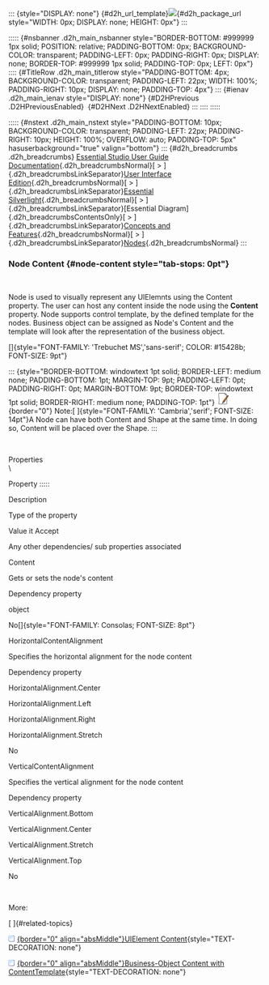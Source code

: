 ::: {style="DISPLAY: none"}
[](ms-xhelp:///?Id=d2h_url_template){#d2h_url_template}![](!package_url!){#d2h_package_url style="WIDTH: 0px; DISPLAY: none; HEIGHT: 0px"}
:::

::::: {#nsbanner .d2h_main_nsbanner style="BORDER-BOTTOM: #999999 1px solid; POSITION: relative; PADDING-BOTTOM: 0px; BACKGROUND-COLOR: transparent; PADDING-LEFT: 0px; PADDING-RIGHT: 0px; DISPLAY: none; BORDER-TOP: #999999 1px solid; PADDING-TOP: 0px; LEFT: 0px"}
:::: {#TitleRow .d2h_main_titlerow style="PADDING-BOTTOM: 4px; BACKGROUND-COLOR: transparent; PADDING-LEFT: 22px; WIDTH: 100%; PADDING-RIGHT: 10px; DISPLAY: none; PADDING-TOP: 4px"}
::: {#ienav .d2h_main_ienav style="DISPLAY: none"}
[](ms-xhelp:///?Id=5cd6ebf2-1860-42b4-9eff-75417525c8a3){#D2HPrevious .D2HPreviousEnabled}  [](ms-xhelp:///?Id=a522b0f0-ded7-4553-900f-0e60c837e66e){#D2HNext .D2HNextEnabled}
:::
::::
:::::

::::: {#nstext .d2h_main_nstext style="PADDING-BOTTOM: 10px; BACKGROUND-COLOR: transparent; PADDING-LEFT: 22px; PADDING-RIGHT: 10px; HEIGHT: 100%; OVERFLOW: auto; PADDING-TOP: 5px" hasuserbackground="true" valign="bottom"}
::: {#d2h_breadcrumbs .d2h_breadcrumbs}
[Essential Studio User Guide Documentation](ms-xhelp:///?Id=12457748-09e3-4d74-a240-8e049cedf030){.d2h_breadcrumbsNormal}[ \> ]{.d2h_breadcrumbsLinkSeparator}[User Interface Edition](ms-xhelp:///?Id=c29296b7-531c-413b-a0ec-488ca1f7f669){.d2h_breadcrumbsNormal}[ \> ]{.d2h_breadcrumbsLinkSeparator}[Essential Silverlight](ms-xhelp:///?Id=66221bd1-ba2e-43c2-94a7-618f50e01d24){.d2h_breadcrumbsNormal}[ \> ]{.d2h_breadcrumbsLinkSeparator}[Essential Diagram]{.d2h_breadcrumbsContentsOnly}[ \> ]{.d2h_breadcrumbsLinkSeparator}[Concepts and Features](ms-xhelp:///?Id=d592a058-dcc0-44a4-994e-e7901da8db52){.d2h_breadcrumbsNormal}[ \> ]{.d2h_breadcrumbsLinkSeparator}[Nodes](ms-xhelp:///?Id=0c8a3003-3786-4653-af8e-51b8d9f20219){.d2h_breadcrumbsNormal}
:::

### Node Content {#node-content style="tab-stops: 0pt"}

 

Node is used to visually represent any UIElemnts using the Content property. The user can host any content inside the node using the **Content** property. Node supports control template, by the defined template for the nodes. Business object can be assigned as Node's Content and the template will look after the representation of the business object.

[]{style="FONT-FAMILY: 'Trebuchet MS','sans-serif'; COLOR: #15428b; FONT-SIZE: 9pt"} 

::: {style="BORDER-BOTTOM: windowtext 1pt solid; BORDER-LEFT: medium none; PADDING-BOTTOM: 1pt; MARGIN-TOP: 9pt; PADDING-LEFT: 0pt; PADDING-RIGHT: 0pt; MARGIN-BOTTOM: 9pt; BORDER-TOP: windowtext 1pt solid; BORDER-RIGHT: medium none; PADDING-TOP: 1pt"}
![](ImagesExt/image62_5.jpg){border="0"} Note:[ ]{style="FONT-FAMILY: 'Cambria','serif'; FONT-SIZE: 14pt"}A Node can have both Content and Shape at the same time. In doing so, Content will be placed over the Shape.
:::

 

Properties\
\

Property
:::::

Description

Type of the property

Value it Accept

Any other dependencies/ sub properties associated

Content

Gets or sets the node\'s content

Dependency property

object

No[]{style="FONT-FAMILY: Consolas; FONT-SIZE: 8pt"}

HorizontalContentAlignment

Specifies the horizontal alignment for the node content

Dependency property

HorizontalAlignment.Center

HorizontalAlignment.Left

HorizontalAlignment.Right

HorizontalAlignment.Stretch

No

VerticalContentAlignment

Specifies the vertical alignment for the node content

Dependency property

VerticalAlignment.Bottom

VerticalAlignment.Center

VerticalAlignment.Stretch

VerticalAlignment.Top

No

 

More:

[ ]{#related-topics}

[![](button.gif){border="0" align="absMiddle"}UIElement Content](ms-xhelp:///?Id=dee10933-bc4b-4217-9256-0232b69e11fd){style="TEXT-DECORATION: none"}

[![](button.gif){border="0" align="absMiddle"}Business-Object Content with ContentTemplate](ms-xhelp:///?Id=561d2a59-8c3f-44c8-a8af-0a3001c68376){style="TEXT-DECORATION: none"}
